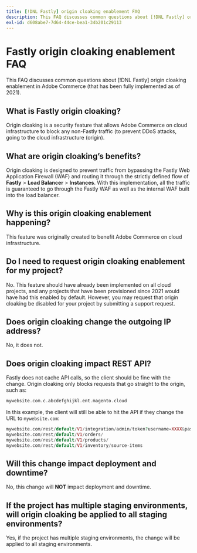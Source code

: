 ```yaml
---
title: [!DNL Fastly] origin cloaking enablement FAQ
description: This FAQ discusses common questions about [!DNL Fastly] origin cloaking enablement in Adobe Commerce (that has been fully implemented as of 2021).
exl-id: d608abe7-7d64-44ce-bea1-34b201c29113
---
```

# Fastly origin cloaking enablement FAQ

This FAQ discusses common questions about [!DNL Fastly] origin cloaking enablement in Adobe Commerce (that has been fully implemented as of 2021).

## What is Fastly origin cloaking?

Origin cloaking is a security feature that allows Adobe Commerce on cloud infrastructure to block any non-Fastly traffic (to prevent DDoS attacks, going to the cloud infrastructure (origin).

## What are origin cloaking’s benefits?

Origin cloaking is designed to prevent traffic from bypassing the Fastly Web Application Firewall (WAF) and routing it through the strictly defined flow of **Fastly** > **Load Balancer** > **Instances**. With this implementation, all the traffic is guaranteed to go through the Fastly WAF as well as the internal WAF built into the load balancer.

## Why is this origin cloaking enablement happening?

This feature was originally created to benefit Adobe Commerce on cloud infrastructure.

## Do I need to request origin cloaking enablement for my project?

No. This feature should have already been implemented on all cloud projects, and any projects that have been provisioned since 2021 would have had this enabled by default. However, you may request that origin cloaking be disabled for your project by submitting a support request.

## Does origin cloaking change the outgoing IP address?

No, it does not.

## Does origin cloaking impact REST API?

Fastly does not cache API calls, so the client should be fine with the change. Origin cloaking only blocks requests that go straight to the origin, such as:

```php
mywebsite.com.c.abcdefghijkl.ent.magento.cloud
```

In this example, the client will still be able to hit the API if they change the URL to ``mywebsite.com``:

```php
mywebsite.com/rest/default/V1/integration/admin/token?username=XXXX&password=XXXXX;
mywebsite.com/rest/default/V1/orders/
mywebsite.com/rest/default/V1/products/
mywebsite.com/rest/default/V1/inventory/source-items
```

## Will this change impact deployment and downtime?

No, this change will **NOT** impact deployment and downtime.

## If the project has multiple staging environments, will origin cloaking be applied to all staging environments?

Yes, if the project has multiple staging environments, the change will be applied to all staging environments.
